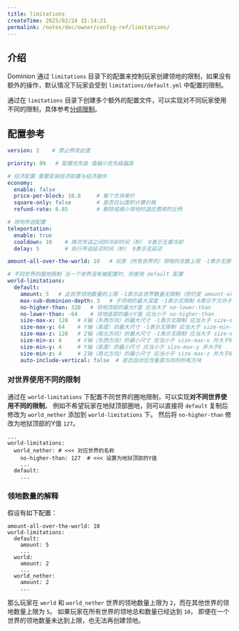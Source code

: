 ```yaml
---
title: limitations
createTime: 2025/02/24 15:14:21
permalink: /notes/doc/owner/config-ref/limitations/
---
```


## 介绍

Dominion 通过 `limitations` 目录下的配置来控制玩家创建领地的限制，如果没有额外的操作，默认情况下玩家会受到
`limitations/default.yml` 中配置的限制。

通过在 `limitations`
目录下创建多个额外的配置文件，可以实现对不同玩家使用不同的限制，具体参考[分组限制](/notes/doc/owner/other/multi-limitations/)。

## 配置参考

```yaml :collapsed-lines
version: 2    # 禁止修改此值

priority: 99   # 配置优先级 值越小优先级越高

# 经济配置 需要安装经济前置与经济插件
economy:
  enable: false
  price-per-block: 10.0     # 每个方块单价
  square-only: false        # 是否仅以面积计算价格
  refund-rate: 0.85         # 删除或缩小领地时退还费用的比例

# 领地传送配置
teleportation:
  enable: true
  cooldown: 10    # 两次传送之间的冷却时间（秒） 0表示无需冷却
  delay: 5        # 执行传送延迟时间（秒） 0表示无延迟

amount-all-over-the-world: 10   # 玩家（所有世界的）领地的总数上限 -1表示无限制

# 不同世界的圈地限制 当一个世界没有被配置时，将使用 default 配置
world-limitations:
  default:
    amount: 5   # 此世界领地数量的上限 -1表示此世界数量无限制（但仍受 amount-all-over-the-world 限制）
    max-sub-dominion-depth: 3   # 子领地的最大深度 -1表示无限制 0表示不允许子领地
    no-higher-than: 320   # 领地顶部的最大Y值 应当大于 no-lower-than
    no-lower-than: -64    # 领地底部的最小Y值 应当小于 no-higher-than
    size-max-x: 128   # X轴（东西方向）的最大尺寸 -1表示无限制 应当大于 size-min-x
    size-max-y: 64    # Y轴（高度）的最大尺寸 -1表示无限制 应当大于 size-min-y
    size-max-z: 128   # Z轴（南北方向）的最大尺寸 -1表示无限制 应当大于 size-min-z
    size-min-x: 4     # X轴（东西方向）的最小尺寸 应当小于 size-max-x 并大于0
    size-min-y: 4     # Y轴（高度）的最小尺寸 应当小于 size-max-y 并大于0
    size-min-z: 4     # Z轴（南北方向）的最小尺寸 应当小于 size-max-z 并大于0
    auto-include-vertical: false  # 是否自动包含垂直方向的所有方块
```

### 对世界使用不同的限制

通过在 `world-limitations` 下配置不同世界的圈地限制，可以实现**对不同世界使用不同的限制**。
例如不希望玩家在地狱顶部圈地，则可以直接将 `default` 复制后修改为 `world_nether` 添加到 `world-limitations` 下。
然后将 `no-higher-than` 修改为地狱顶部的Y值 `127`。

```yaml{4}
...
world-limitations:
  world_nether: # <<< 对应世界的名称
    no-higher-than: 127  # <<< 设置为地狱顶部的Y值
    ...
  default:   
    ...
```

### 领地数量的解释

假设有如下配置：

```yaml{1,4,7,10}
amount-all-over-the-world: 10
world-limitations:
  default:
    amount: 5
    ...
  world:
    amount: 2
    ...
  world_nether:
    amount: 2
    ...
```

那么玩家在 `world` 和 `world_nether` 世界的领地数量上限为 `2`，而在其他世界的领地数量上限为 `5`。
如果玩家在所有世界的领地总和数量已经达到 `10`， 即便在一个世界的领地数量未达到上限，也无法再创建领地。